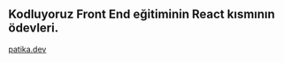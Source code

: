 ## Kodluyoruz Front End eğitiminin React kısmının ödevleri.
[patika.dev](https://www.patika.dev/tr)
